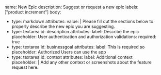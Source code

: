 name: New Epic
description: Suggest or request a new epic
labels: ["product increment"]
body:
  - type: markdown
    attributes:
      value: |
        Please fill out the sections below to properly describe the new epic you are suggesting.
  - type: textarea
    id: description
    attributes:
      label: Describe the epic
        placeholder: User authentication and authorization
    validations:
      required: true
  - type: textarea
    id: businessgoal
    attributes:
      label: This is required so
      placeholder: Authorized Users can use the app  
  - type: textarea
    id: context
    attributes:
      label: Additional context
      placeholder: |
        Add any other context or screenshots about the feature request here.
